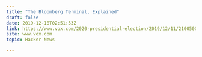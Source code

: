 ```yaml
---
title: "The Bloomberg Terminal, Explained"
draft: false
date: 2019-12-18T02:51:53Z
link: https://www.vox.com/2020-presidential-election/2019/12/11/21005008/michael-bloomberg-terminal-net-worth-2020?utm_medium=RSS&utm_source=hune
site: www.vox.com
topic: Hacker News  

---
```


